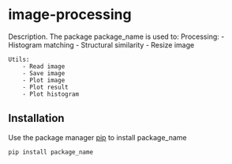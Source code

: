 # image-processing

Description. 
The package package_name is used to:
	Processing:
		- Histogram matching
		- Structural similarity
		- Resize image

	Utils:
		- Read image
		- Save image
		- Plot image
		- Plot result
		- Plot histogram

## Installation

Use the package manager [pip](https://pip.pypa.io/en/stable/) to install package_name

```bash
pip install package_name
```

